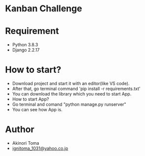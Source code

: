 # Kanban Challenge
 
# Requirement

* Python 3.8.3
* Django 2.2.17
 
# How to start?

* Download project and start it with an editor(like VS code).
* After that, go terminal command 'pip install -r requirements.txt'
* You can download the library which you need to start App.
* How to start App?
* Go terminal and comand "python manage.py runserver"
* You can see how App is.
    
# Author
 
* Akinori Toma
* ignitoma_1031@yahoo.co.jp
 
